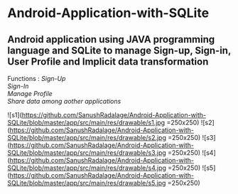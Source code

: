 # Android-Application-with-SQLite
<h2>Android application using JAVA programming language and SQLite to manage Sign-up, Sign-in, User Profile and Implicit data transformation</h2> 

Functions : _Sign-Up_<br>
            _Sign-In_<br>
            _Manage Profile_<br>
            _Share data among aother applications_<br>
            
![s1](https://github.com/SanushRadalage/Android-Application-with-SQLite/blob/master/app/src/main/res/drawable/s1.jpg =250x250)
![s2](https://github.com/SanushRadalage/Android-Application-with-SQLite/blob/master/app/src/main/res/drawable/s2.jpg =250x250)
![s3](https://github.com/SanushRadalage/Android-Application-with-SQLite/blob/master/app/src/main/res/drawable/s3.jpg =250x250)
![s4](https://github.com/SanushRadalage/Android-Application-with-SQLite/blob/master/app/src/main/res/drawable/s4.jpg =250x250)
![s5](https://github.com/SanushRadalage/Android-Application-with-SQLite/blob/master/app/src/main/res/drawable/s5.jpg =250x250)


            










